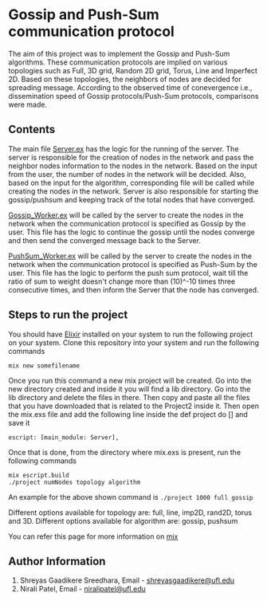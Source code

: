 # Gossip and Push-Sum communication protocol

The aim of this project was to implement the Gossip and Push-Sum algorithms. These communication protocols are implied on various topologies such as Full, 3D grid, Random 2D grid, Torus, Line and Imperfect 2D. Based on these topologies, the neighbors of nodes are decided for spreading message. According to the observed time of conevergence i.e., dissemination speed of Gossip protocols/Push-Sum protocols, comparisons were made.

## Contents
The main file [Server.ex](Server.ex) has the logic for the running of the server. The server is responsible for the creation of nodes in the network and pass the neighbor nodes information to the nodes in the network. Based on the input from the user, the number of nodes in the network will be decided. Also, based on the input for the algorithm, corresponding file will be called while creating the nodes in the network. Server is also responsible for starting the gossip/pushsum and keeping track of the total nodes that have converged.

[Gossip_Worker.ex](Gossip_Worker.ex) will be called by the server to create the nodes in the network when the communication protocol is specified as Gossip by the user. This file has the logic to continue the gossip until the nodes converge and then send the converged message back to the Server.

[PushSum_Worker.ex](PushSum_Worker.ex) will be called by the server to create the nodes in the network when the communication protocol is specified as Push-Sum by the user. This file has the logic to perform the push sum protocol, wait till the ratio of sum to weight doesn't change more than (10)^-10 times three consecutive times, and then inform the Server that the node has converged.

## Steps to run the project

You should have [Elixir](https://elixir-lang.org/install.html) installed on your system to run the following project on your system. Clone this repository into your system and run the following commands

`mix new somefilename`

Once you run this command a new mix project will be created. Go into the new directory created and inside it you will find a lib directory. Go into the lib directory and delete the files in there. Then copy and paste all the files that you have downloaded that is related to the Project2 inside it. Then open the mix.exs file and add the following line inside the def project do [] and save it

`escript: [main_module: Server],`

Once that is done, from the directory where mix.exs is present, run the following commands

```
mix escript.build
./project numNodes topology algorithm
```
An example for the above shown command is `./project 1000 full gossip`

Different options available for topology are: full, line, imp2D, rand2D, torus and 3D. Different options available for algorithm are: gossip, pushsum

You can refer this page for more information on [mix](https://elixir-lang.org/getting-started/mix-otp/introduction-to-mix.html)

## Author Information
1. Shreyas Gaadikere Sreedhara, Email - shreyasgaadikere@ufl.edu
2. Nirali Patel, Email - niralipatel@ufl.edu
